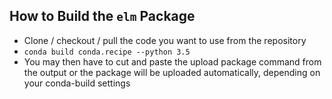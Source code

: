 ## How to Build the `elm` Package

* Clone / checkout / pull the code you want to use from the repository
* `conda build conda.recipe --python 3.5`
* You may then have to cut and paste the upload package command from the output or the package will be uploaded automatically, depending on 
your conda-build settings
